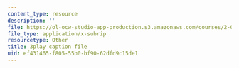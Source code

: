 ```yaml
---
content_type: resource
description: ''
file: https://ol-ocw-studio-app-production.s3.amazonaws.com/courses/2-003sc-engineering-dynamics-fall-2011/ef431465f80555b0bf9062dfd9c15de1_Fo-Y6kEMURk.vtt
file_type: application/x-subrip
resourcetype: Other
title: 3play caption file
uid: ef431465-f805-55b0-bf90-62dfd9c15de1
---
```

